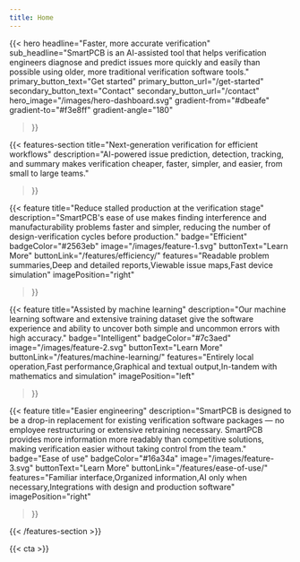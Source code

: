 ```yaml
---
title: Home
---
```


{{< hero 
    headline="Faster, more accurate verification"
    sub_headline="SmartPCB is an AI-assisted tool that helps verification engineers diagnose and predict issues more quickly and easily than possible using older, more traditional verification software tools."
    primary_button_text="Get started"
    primary_button_url="/get-started"
    secondary_button_text="Contact"
    secondary_button_url="/contact"
    hero_image="/images/hero-dashboard.svg"
    gradient-from="#dbeafe"
    gradient-to="#f3e8ff"
    gradient-angle="180"
>}}

{{< features-section 
    title="Next-generation verification for efficient workflows"
    description="AI-powered issue prediction, detection, tracking, and summary makes verification cheaper, faster, simpler, and easier, from small to large teams."
>}}

{{< feature
    title="Reduce stalled production at the verification stage"
    description="SmartPCB's ease of use makes finding interference and manufacturability problems faster and simpler, reducing the number of design-verification cycles before production."
    badge="Efficient"
    badgeColor="#2563eb"
    image="/images/feature-1.svg"
    buttonText="Learn More"
    buttonLink="/features/efficiency/"
    features="Readable problem summaries,Deep and detailed reports,Viewable issue maps,Fast device simulation"
    imagePosition="right"
>}}

{{< feature
    title="Assisted by machine learning"
    description="Our machine learning software and extensive training dataset give the software experience and ability to uncover both simple and uncommon errors with high accuracy."
    badge="Intelligent"
    badgeColor="#7c3aed"
    image="/images/feature-2.svg"
    buttonText="Learn More"
    buttonLink="/features/machine-learning/"
    features="Entirely local operation,Fast performance,Graphical and textual output,In-tandem with mathematics and simulation"
    imagePosition="left"
>}}

{{< feature
    title="Easier engineering"
    description="SmartPCB is designed to be a drop-in replacement for existing verification software packages — no employee restructuring or extensive retraining necessary. SmartPCB provides more information more readably than competitive solutions, making verification easier without taking control from the team."
    badge="Ease of use"
    badgeColor="#16a34a"
    image="/images/feature-3.svg"
    buttonText="Learn More"
    buttonLink="/features/ease-of-use/"
    features="Familiar interface,Organized information,AI only when necessary,Integrations with design and production software"
    imagePosition="right"
>}}

{{< /features-section >}}

{{< cta >}}
